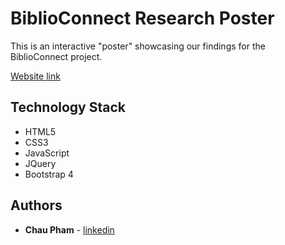 # BiblioConnect Research Poster

This is an interactive "poster" showcasing our findings for the BiblioConnect project. 

[Website link](https://chtmp223.github.io/BiblioConnect-website)

## Technology Stack
* HTML5 
* CSS3
* JavaScript
* JQuery
* Bootstrap 4

## Authors
* **Chau Pham** - [linkedin](https://linkedin.com/in/chautmpham)

